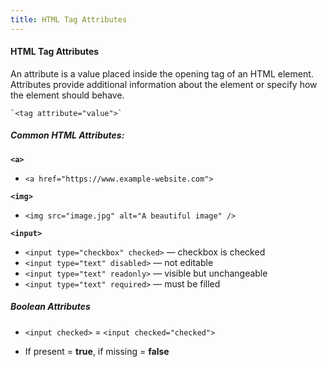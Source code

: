 ```yaml
---
title: HTML Tag Attributes
---
```


#### HTML Tag Attributes


An attribute is a value placed inside the opening tag of an HTML element. Attributes provide additional information about the element or specify how the element should behave.

    `<tag attribute="value">`

##### Common HTML Attributes:  

**`<a>`**  

- `<a href="https://www.example-website.com">`
    

**`<img>`**  

- `<img src="image.jpg" alt="A beautiful image" />`
    

**`<input>`**  

- `<input type="checkbox" checked>` — checkbox is checked
- `<input type="text" disabled>` — not editable
- `<input type="text" readonly>` — visible but unchangeable
- `<input type="text" required>` — must be filled


##### Boolean Attributes

- `<input checked>` \= `<input checked="checked">`
    
- If present = **true**, if missing = **false**
